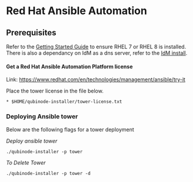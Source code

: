 # Red Hat Ansible Automation

## Prerequisites

Refer to the [Getting Started Guide](../README.md) to ensure RHEL 7 or RHEL 8 is installed.
There is also a dependancy on IdM as a dns server, refer to the [IdM install](idm.md).

#### Get a Red Hat Ansible Automation Platform license 
Link: https://www.redhat.com/en/technologies/management/ansible/try-it

Place the tower license in the file below.
```
* $HOME/qubinode-installer/tower-license.txt
```

### Deploying Ansible tower 

Below are the following flags for a tower deployment 

*Deploy ansible tower* 
```
./qubinode-installer -p tower
```

*To Delete Tower* 
```
./qubinode-installer -p tower -d
```